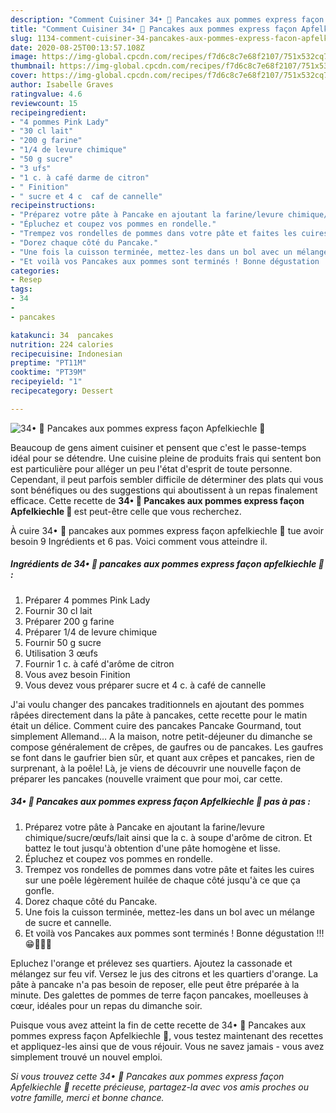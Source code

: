 ```yaml
---
description: "Comment Cuisiner 34• 🥞 Pancakes aux pommes express façon Apfelkiechle 🍎"
title: "Comment Cuisiner 34• 🥞 Pancakes aux pommes express façon Apfelkiechle 🍎"
slug: 1134-comment-cuisiner-34-pancakes-aux-pommes-express-facon-apfelkiechle
date: 2020-08-25T00:13:57.108Z
image: https://img-global.cpcdn.com/recipes/f7d6c8c7e68f2107/751x532cq70/34•-🥞-pancakes-aux-pommes-express-facon-apfelkiechle-🍎-photo-principale-de-la-recette.jpg
thumbnail: https://img-global.cpcdn.com/recipes/f7d6c8c7e68f2107/751x532cq70/34•-🥞-pancakes-aux-pommes-express-facon-apfelkiechle-🍎-photo-principale-de-la-recette.jpg
cover: https://img-global.cpcdn.com/recipes/f7d6c8c7e68f2107/751x532cq70/34•-🥞-pancakes-aux-pommes-express-facon-apfelkiechle-🍎-photo-principale-de-la-recette.jpg
author: Isabelle Graves
ratingvalue: 4.6
reviewcount: 15
recipeingredient:
- "4 pommes Pink Lady"
- "30 cl lait"
- "200 g farine"
- "1/4 de levure chimique"
- "50 g sucre"
- "3 ufs"
- "1 c. à café darme de citron"
- " Finition"
- " sucre et 4 c  caf de cannelle"
recipeinstructions:
- "Préparez votre pâte à Pancake en ajoutant la farine/levure chimique/sucre/œufs/lait ainsi que la c. à soupe d&#39;arôme de citron. Et battez le tout jusqu&#39;à obtention d&#39;une pâte homogène et lisse."
- "Épluchez et coupez vos pommes en rondelle."
- "Trempez vos rondelles de pommes dans votre pâte et faites les cuires sur une poêle légèrement huilée de chaque côté jusqu&#39;à ce que ça gonfle."
- "Dorez chaque côté du Pancake."
- "Une fois la cuisson terminée, mettez-les dans un bol avec un mélange de sucre et cannelle."
- "Et voilà vos Pancakes aux pommes sont terminés ! Bonne dégustation !!! 😁🍎👍🏽"
categories:
- Resep
tags:
- 34
- 
- pancakes

katakunci: 34  pancakes 
nutrition: 224 calories
recipecuisine: Indonesian
preptime: "PT11M"
cooktime: "PT39M"
recipeyield: "1"
recipecategory: Dessert

---
```



![34• 🥞 Pancakes aux pommes express façon Apfelkiechle 🍎](https://img-global.cpcdn.com/recipes/f7d6c8c7e68f2107/751x532cq70/34•-🥞-pancakes-aux-pommes-express-facon-apfelkiechle-🍎-photo-principale-de-la-recette.jpg)

Beaucoup de gens aiment cuisiner et pensent que c'est le passe-temps idéal pour se détendre. Une cuisine pleine de produits frais qui sentent bon est particulière pour alléger un peu l'état d'esprit de toute personne. Cependant, il peut parfois sembler difficile de déterminer des plats qui vous sont bénéfiques ou des suggestions qui aboutissent à un repas finalement efficace. Cette recette de <strong> 34• 🥞 Pancakes aux pommes express façon Apfelkiechle 🍎 </strong> est peut-être celle que vous recherchez.

<!--inarticleads1-->

À cuire 34• 🥞 pancakes aux pommes express façon apfelkiechle 🍎 tue avoir besoin 9 Ingrédients et 6 pas. Voici comment vous atteindre il.

##### Ingrédients de 34• 🥞 pancakes aux pommes express façon apfelkiechle 🍎 :

1. Préparer 4 pommes Pink Lady
1. Fournir 30 cl lait
1. Préparer 200 g farine
1. Préparer 1/4 de levure chimique
1. Fournir 50 g sucre
1. Utilisation 3 œufs
1. Fournir 1 c. à café d&#39;arôme de citron
1. Vous avez besoin  Finition
1. Vous devez vous préparer  sucre et 4 c. à café de cannelle


J&#39;ai voulu changer des pancakes traditionnels en ajoutant des pommes râpées directement dans la pâte à pancakes, cette recette pour le matin était un délice. Comment cuire des pancakes Pancake Gourmand, tout simplement Allemand… A la maison, notre petit-déjeuner du dimanche se compose généralement de crêpes, de gaufres ou de pancakes. Les gaufres se font dans le gaufrier bien sûr, et quant aux crêpes et pancakes, rien de surprenant, à la poêle! Là, je viens de découvrir une nouvelle façon de préparer les pancakes (nouvelle vraiment que pour moi, car cette. 

<!--inarticleads2-->

##### 34• 🥞 Pancakes aux pommes express façon Apfelkiechle 🍎 pas à pas :

1. Préparez votre pâte à Pancake en ajoutant la farine/levure chimique/sucre/œufs/lait ainsi que la c. à soupe d&#39;arôme de citron. Et battez le tout jusqu&#39;à obtention d&#39;une pâte homogène et lisse.
1. Épluchez et coupez vos pommes en rondelle.
1. Trempez vos rondelles de pommes dans votre pâte et faites les cuires sur une poêle légèrement huilée de chaque côté jusqu&#39;à ce que ça gonfle.
1. Dorez chaque côté du Pancake.
1. Une fois la cuisson terminée, mettez-les dans un bol avec un mélange de sucre et cannelle.
1. Et voilà vos Pancakes aux pommes sont terminés ! Bonne dégustation !!! 😁🍎👍🏽


Epluchez l&#39;orange et prélevez ses quartiers. Ajoutez la cassonade et mélangez sur feu vif. Versez le jus des citrons et les quartiers d&#39;orange. La pâte à pancake n&#39;a pas besoin de reposer, elle peut être préparée à la minute. Des galettes de pommes de terre façon pancakes, moelleuses à cœur, idéales pour un repas du dimanche soir. 

<!--inarticleads1-->

<p>
Puisque vous avez atteint la fin de cette recette de 34• 🥞 Pancakes aux pommes express façon Apfelkiechle 🍎, vous testez maintenant des recettes et appliquez-les ainsi que de vous réjouir. Vous ne savez jamais - vous avez simplement trouvé un nouvel emploi.
</p>

<p>
<i>Si vous trouvez cette 34• 🥞 Pancakes aux pommes express façon Apfelkiechle 🍎 recette précieuse, partagez-la avec vos amis proches ou votre famille, merci et bonne chance.</i>
</p>
